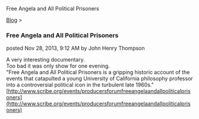 Free Angela and All Political Prisoners 

[Blog](../z-blog-1.md)‎ > ‎

### Free Angela and All Political Prisoners

posted Nov 28, 2013, 9:12 AM by John Henry Thompson

A very interesting documentary.  
Too bad it was only show for one evening.  
"Free Angela and All Political Prisoners is a gripping historic account of the events that catapulted a young University of California philosophy professor into a controversial political icon in the turbulent late 1960s."  
[http://www.scribe.org/events/producersforumfreeangelaandallpoliticalprisoners](http://www.scribe.org/events/producersforumfreeangelaandallpoliticalprisoners)  
  

